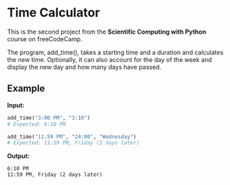 # Time Calculator

This is the second project from the **Scientific Computing with Python** course on freeCodeCamp.  

The program, add_time(), takes a starting time and a duration and calculates the new time. Optionally, it can also account for the day of the week and display the new day and how many days have passed.

## Example

**Input:**
```python
add_time("3:00 PM", "3:10")
# Expected: 6:10 PM

add_time("11:59 PM", "24:00", "Wednesday")
# Expected: 11:59 PM, Friday (2 days later)
```
**Output:**
```
6:10 PM
11:59 PM, Friday (2 days later)
```
